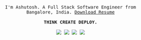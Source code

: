 
<p align="center">
  <br>
  <br>
  <samp>
I'm Ashutosh. A Full Stack Software Engineer from Bangalore, India. <a href="https://docs.google.com/document/d/1zlkd2ieynKUliHmYSsaFqP48nYpS8_gX1qBmz9wtyvM/edit?usp=sharing" target="_blank">  Download Resume   </a>
     <br><br><b>THINK CREATE DEPLOY.</b><br><br>
<a href="https://www.linkedin.com/in/mornville/" target="_blank"><img src="https://img.shields.io/badge/LINKEDIN-%230077B5.svg?&style=for-the-badge&logo=linkedin&logoColor=white"></a>
  <a href="https://www.instagram.com/_ashu.jha/" target="_blank"><img src="https://img.shields.io/badge/INSTAGRAM-%23E4405F.svg?&style=for-the-badge&logo=instagram&logoColor=white" ></a>
  <a href="https://steamcommunity.com/profiles/76561198860975931/" target="_blank"><img src="https://img.shields.io/badge/Steam-%23000000.svg?&style=for-the-badge&logo=steam&logoColor=white"" ></a>
     <a href="https://wa.me/919632302357" target="_blank"><img src="https://img.shields.io/badge/WHATSAPP-%2325D366.svg?&style=for-the-badge&logo=whatsapp&logoColor=white"></a>

  <br>


  
  </samp>
</p>
